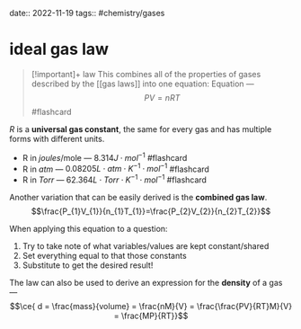date:: 2022-11-19
tags:: #chemistry/gases 

# ideal gas law
>[!important]+ law
This combines all of the properties of gases described by the [[gas laws]] into one equation:
Equation — $$PV=nRT$$ #flashcard 

$R$ is a **universal gas constant**, the same for every gas and has multiple forms with different units.
- R in *joules*/mole — $8.314 J \cdot mol^{-1}$ #flashcard 
- R in *atm* — $0.08205 L \cdot atm \cdot K^{-1} \cdot mol^{-1}$ #flashcard 
- R in *Torr* — $62.364 L \cdot Torr \cdot K^{-1} \cdot mol^{-1}$ #flashcard 

Another variation that can be easily derived is the **combined gas law**.
$$\frac{P_{1}V_{1}}{n_{1}T_{1}}=\frac{P_{2}V_{2}}{n_{2}T_{2}}$$

When applying this equation to a question: 
1. Try to take note of what variables/values are kept constant/shared
2. Set everything equal to that those constants
3. Substitute to get the desired result!

The law can also be used to derive an expression for the **density** of a gas — $$\ce{ d = \frac{mass}{volume} = \frac{nM}{V} = \frac{\frac{PV}{RT}M}{V} = \frac{MP}{RT}}$$